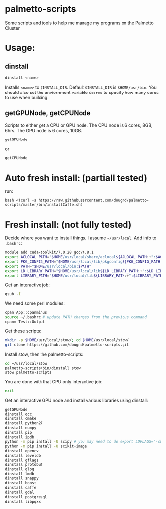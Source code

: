 # palmetto-scripts

Some scripts and tools to help me manage my programs on the Palmetto Cluster


# Usage:

## dinstall

```bash
dinstall <name>
```
Installs `<name>` to `$INSTALL_DIR`.  Default `$INSTALL_DIR` is `$HOME/usr/bin`.  You should also set the enviornment variable `$cores` to specify how many cores to use when building.

## getGPUNode, getCPUNode

Scripts to either get a CPU or GPU node. The CPU node is 6 cores, 8GB, 6hrs. The GPU node is 6 cores, 10GB.
```bash
getGPUNode
```
or
```bash
getCPUNode
```

# Auto fresh install: (partiall tested)

run:
```
bash <(curl -s https://raw.githubusercontent.com/dougnd/palmetto-scripts/master/bin/installCaffe.sh)
```

# Fresh install: (not fully tested)

Decide where you want to install things.  I assume `~/usr/local`.
Add info to `.bashrc`:
```bash
module add cuda-toolkit/7.0.28 gcc/4.8.1
export ACLOCAL_PATH="$HOME/usr/local/share/aclocal${ACLOCAL_PATH:+":$ACLOCAL_PATH"}"
export PKG_CONFIG_PATH="$HOME/usr/local/lib/pkgconfig${PKG_CONFIG_PATH:+":$PKG_CONFIG_PATH"}"
export PATH="$HOME/usr/local/bin:$PATH"
export LD_LIBRARY_PATH="$HOME/usr/local/lib${LD_LIBRARY_PATH:+":$LD_LIBRARY_PATH"}"
export LIBRARY_PATH="$HOME/usr/local/lib${LIBRARY_PATH:+":$LIBRARY_PATH"}"
```

Get an interactive job:
```bash
qsub -I
```

We need some perl modules:
```bash
cpan App::cpanminus
source ~/.bashrc # update PATH changes from the previous command 
cpanm Test::Output
```

Get these scripts:
```bash
mkdir -p $HOME/usr/local/stow/; cd $HOME/usr/local/stow/
git clone https://github.com/dougnd/palmetto-scripts.git
```

Install stow, then the palmetto-scripts:
```bash
cd ~/usr/local/stow
palmetto-scripts/bin/dinstall stow
stow palmetto-scripts
```

You are done with that CPU only interactive job:
```bash
exit
```

Get an interactive GPU node and install various libraries using dinstall:
```bash
getGPUNode
dinstall gcc
dinstall cmake
dinstall python27
dinstall numpy
dinstall pip
dinstall ipdb
python -m pip install -U scipy # you may need to do export LDFLAGS="-shared" before. If you do set LDFLAGS, clear it before opencv (and maybe even before the next line) with export LDFLAGS=""
python -m pip install -U scikit-image
dinstall opencv
dinstall leveldb
dinstall gflags
dinstall protobuf
dinstall glog
dinstall lmdb
dinstall snappy
dinstall boost
dinstall caffe
dinstall gdal
dinstall postgresql
dinstall libpqxx
```


